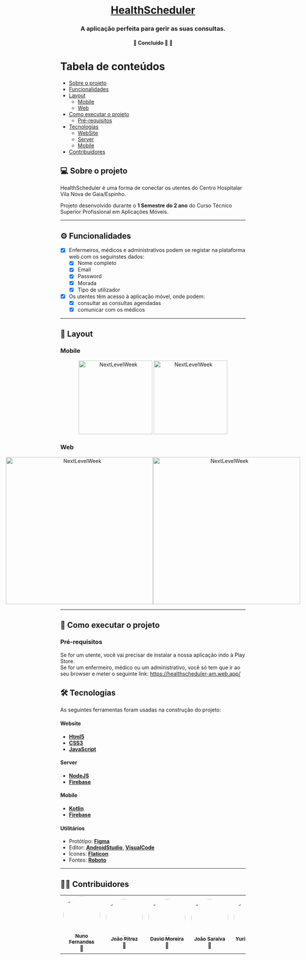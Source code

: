 

<h1 align="center">
     <a href="https://healthscheduler-am.web.app/" alt="site do ecoleta"> HealthScheduler </a>
</h1>

<h3 align="center">
    A aplicação perfeita para gerir as suas consultas.
</h3>

<h4 align="center">
	🚧   Concluído 🚀 🚧
</h4>

Tabela de conteúdos
=================
<!--ts-->
   * [Sobre o projeto](#-sobre-o-projeto)
   * [Funcionalidades](#-funcionalidades)
   * [Layout](#-layout)
     * [Mobile](#mobile)
     * [Web](#web)
   * [Como executar o projeto](#-como-executar-o-projeto)
     * [Pré-requisitos](#pré-requisitos)
   * [Tecnologias](#-tecnologias)
     * [WebSite](#user-content-website--react----typescript)
     * [Server](#user-content-server--react----typescript)
     * [Mobile](#user-content-mobile--react-native----typescript)
   * [Contribuidores](#-contribuidores)
<!--te-->


## 💻 Sobre o projeto

HealthScheduler é uma forma de conectar os utentes do Centro Hospitalar Vila Nova de Gaia/Espinho.


Projeto desenvolvido durante o **1 Semestre do 2 ano** do Curso Técnico Superior Profissional em Aplicações Móveis.

---

## ⚙️ Funcionalidades

- [x] Enfermeiros, médicos e administrativos podem se registar na plataforma web com os seguinstes dados:
  - [x] Nome completo
  - [x] Email
  - [x] Password
  - [x] Morada
  - [x] Tipo de utilizador
 
- [x] Os utentes têm acesso à aplicação móvel, onde podem:
  - [x] consultar as consultas agendadas
  - [x] comunicar com os médicos

---

## 🎨 Layout

### Mobile

<p align="center">
  <img alt="NextLevelWeek" title="#NextLevelWeek" src="https://i.ibb.co/8N1VR83/Login-Register.png" width="200px">

  <img alt="NextLevelWeek" title="#NextLevelWeek" src="https://i.ibb.co/h7NkgJk/Home.png" width="200px">
</p>

### Web

<p align="center" style="display: flex; align-items: flex-start; justify-content: center;">
  <img alt="NextLevelWeek" title="#NextLevelWeek" src="https://i.ibb.co/xG18Fzz/Capturar.png" width="400px">

  <img alt="NextLevelWeek" title="#NextLevelWeek" src="https://i.ibb.co/H4ptMS9/unknown.png" width="400px">
</p>

---

## 🚀 Como executar o projeto

### Pré-requisitos

Se for um utente, você vai precisar de instalar a nossa aplicação indo à Play Store.
<br>
Se for um enfermeiro, médico ou um administrativo, você só tem que ir ao seu browser e meter o seguinte link: https://healthscheduler-am.web.app/

## 🛠 Tecnologias

As seguintes ferramentas foram usadas na construção do projeto:

#### **Website** 

-   **[Html5](https://pt.wikipedia.org/wiki/HTML5)**
-   **[CSS3](https://pt.wikipedia.org/wiki/CSS3)**
-   **[JavaScript](https://pt.wikipedia.org/wiki/JavaScript)**

#### **Server**

-   **[NodeJS](https://nodejs.org/en/)**
-   **[Firebase](https://firebase.google.com/)**


#### **Mobile**

-   **[Kotlin](https://kotlinlang.org/)**
-   **[Firebase](https://firebase.google.com/)**

#### **Utilitários**

-   Protótipo:  **[Figma](https://www.figma.com/)**
-   Editor:  **[AndroidStudio](https://www.google.com/search?q=android+studio&rlz=1C1GCEA_enPT929PT929&oq=AndroidS&aqs=chrome.1.69i57j0i10j0j0i10j0l3j0i10i395.1912j1j7&sourceid=chrome&ie=UTF-8)**, **[VisualCode](https://code.visualstudio.com/)**
-   Ícones:  **[Flaticon](https://www.flaticon.com/)**
-   Fontes:  **[Roboto](https://fonts.google.com/specimen/Roboto)**


---

## 👨‍💻 Contribuidores

<table>
  <tr>
    <td align="center"><a href="https://github.com/nunofernandes08"><img style="border-radius: 50%;" src=https://i.ibb.co/0rXLYbR/user-silhouette.png" width="100px;" alt=""/><br /><sub><b>Nuno Fernandes</b></sub></a><br /><a title="Rocketseat">🚀</a></td>
    <td align="center"><a href="https://github.com/Pitrez15"><img style="border-radius: 50%;" src="https://i.ibb.co/0rXLYbR/user-silhouette.png" width="100px;" alt=""/><br /><sub><b>João Pitrez</b></sub></a><br /><a title="Rocketseat">🚀</a></td>
    <td align="center"><a href="https://github.com/simplifyoppai"><img style="border-radius: 50%;" src="https://i.ibb.co/0rXLYbR/user-silhouette.png" width="100px;" alt=""/><br /><sub><b>David Moreira</b></sub></a><br /><a title="Rocketseat">🚀</a></td>
    <td align="center"><a href="https://github.com/Saraiv"><img style="border-radius: 50%;" src="https://i.ibb.co/0rXLYbR/user-silhouette.png" width="100px;" alt=""/><br /><sub><b>João Saraiva</b></sub></a><br /><a title="Rocketseat">🚀</a></td>
    <td align="center"><a href="https://github.com/macyuri94"><img style="border-radius: 50%;" src="https://i.ibb.co/0rXLYbR/user-silhouette.png" width="100px;" alt=""/><br /><sub><b>Yuri Machado</b></sub></a><br /><a title="Rocketseat">🚀</a></td>
    
  </tr>
</table>
